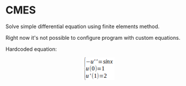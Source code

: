 # CMES

Solve simple differential equation using finite elements method.

Right now it's not possible to configure program with custom equations.

Hardcoded equation:

<p align="center">
  <img alt="equation.png" src="./.img/equation.png" />
</p>
